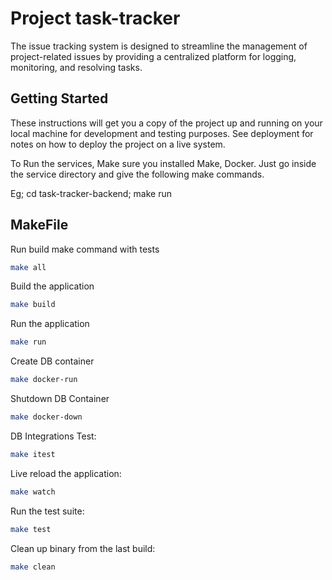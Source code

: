 
# Project task-tracker

The issue tracking system is designed to streamline the management of project-related issues by providing a centralized platform for logging, monitoring, and resolving tasks.

## Getting Started

These instructions will get you a copy of the project up and running on your local machine for development and testing purposes. See deployment for notes on how to deploy the project on a live system.

To Run the services, Make sure you installed Make, Docker. Just go inside the service directory and give the following make commands.

Eg; cd task-tracker-backend; make run 

## MakeFile

Run build make command with tests
```bash
make all
```

Build the application
```bash
make build
```

Run the application
```bash
make run
```
Create DB container
```bash
make docker-run
```

Shutdown DB Container
```bash
make docker-down
```

DB Integrations Test:
```bash
make itest
```

Live reload the application:
```bash
make watch
```

Run the test suite:
```bash
make test
```

Clean up binary from the last build:
```bash
make clean
```
